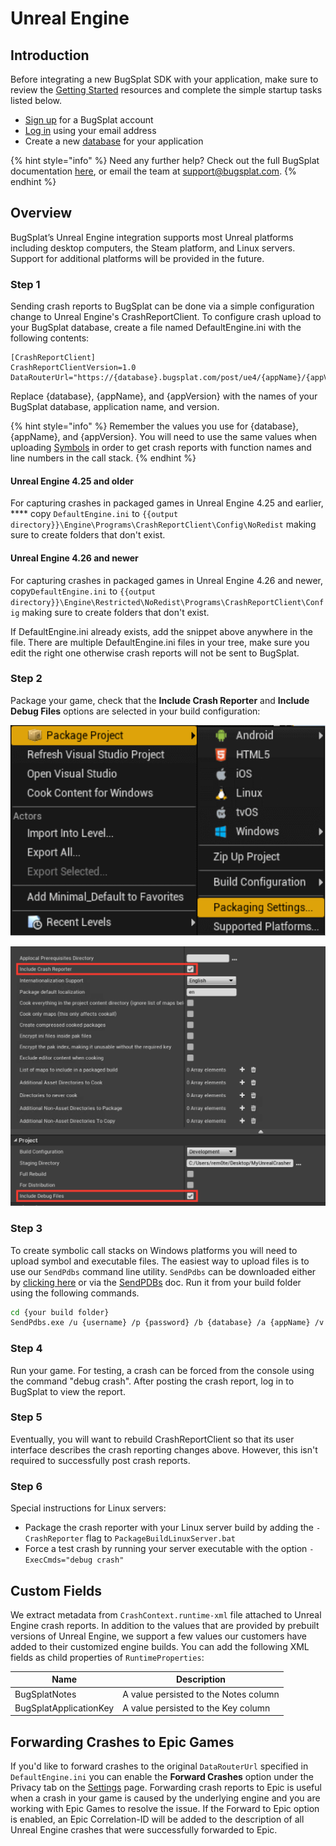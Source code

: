 # Unreal Engine

## Introduction

Before integrating a new BugSplat SDK with your application, make sure to review the [Getting Started](../../) resources and complete the simple startup tasks listed below.

* [Sign up](https://app.bugsplat.com/v2/sign-up) for a BugSplat account
* [Log in](https://app.bugsplat.com/auth0/login) using your email address
* Create a new [database](https://app.bugsplat.com/v2/company) for your application

{% hint style="info" %}
Need any further help? Check out the full BugSplat documentation [here](../../../../), or email the team at [support@bugsplat.com](mailto:support@bugsplat.com).
{% endhint %}

## Overview

BugSplat’s Unreal Engine integration supports most Unreal platforms including desktop computers, the Steam platform, and Linux servers. Support for additional platforms will be provided in the future.

### Step 1

Sending crash reports to BugSplat can be done via a simple configuration change to Unreal Engine's CrashReportClient. To configure crash upload to your BugSplat database, create a file named DefaultEngine.ini with the following contents:

```
[CrashReportClient]
CrashReportClientVersion=1.0
DataRouterUrl="https://{database}.bugsplat.com/post/ue4/{appName}/{appVersion}"
```

Replace {database}, {appName}, and {appVersion} with the names of your BugSplat database, application name, and version.

{% hint style="info" %}
Remember the values you use for {database}, {appName}, and {appVersion}. You will need to use the same values when uploading [Symbols](../../../development/working-with-symbol-files/) in order to get crash reports with function names and line numbers in the call stack.
{% endhint %}

#### Unreal Engine 4.25 and older

For capturing crashes in packaged games in Unreal Engine 4.25 and earlier, **** copy `DefaultEngine.ini` to `{{output directory}}\Engine\Programs\CrashReportClient\Config\NoRedist` making sure to create folders that don't exist.

#### **Unreal Engine 4.26 and newer**

For capturing crashes in packaged games in Unreal Engine 4.26 and newer, copy`DefaultEngine.ini` to `{{output directory}}\Engine\Restricted\NoRedist\Programs\CrashReportClient\Config`  making sure to create folders that don't exist.

If DefaultEngine.ini already exists, add the snippet above anywhere in the file. There are multiple DefaultEngine.ini files in your tree, make sure you edit the right one otherwise crash reports will not be sent to BugSplat.

### Step 2

Package your game, check that the **Include Crash Reporter** and **Include Debug Files** options are selected in your build configuration:

![Integrating Unreal with BugSplat](../../../../.gitbook/assets/unreal-package-project-menu.png)

![UE4\_PackagingSetttings](../../../../.gitbook/assets/unreal-packaging-settings.png)

### Step 3

To create symbolic call stacks on Windows platforms you will need to upload symbol and executable files. The easiest way to upload files is to use our `SendPdbs` command line utility. `SendPdbs` can be downloaded either by [clicking here](https://app.bugsplat.com/browse/download\_item.php?item=sendpdbs) or via the [SendPDBs](../../../../education/faq/using-sendpdbs-to-automatically-upload-symbol-files.md) doc. Run it from your build folder using the following commands.

```bash
cd {your build folder}
SendPdbs.exe /u {username} /p {password} /b {database} /a {appName} /v {appVersion} /s /f "*.pdb;*.dll;*.exe"
```

### Step 4

Run your game. For testing, a crash can be forced from the console using the command "debug crash". After posting the crash report, log in to BugSplat to view the report.

### Step 5

Eventually, you will want to rebuild CrashReportClient so that its user interface describes the crash reporting changes above. However, this isn't required to successfully post crash reports.

### Step 6

Special instructions for Linux servers:

* Package the crash reporter with your Linux server build by adding the `-CrashReporter` flag to `PackageBuildLinuxServer.bat`
* Force a test crash by running your server executable with the option `-ExecCmds="debug crash"`

## Custom Fields

We extract metadata from `CrashContext.runtime-xml` file attached to Unreal Engine crash reports. In addition to the values that are provided by prebuilt versions of Unreal Engine, we support a few values our customers have added to their customized engine builds. You can add the following XML fields as child properties of `RuntimeProperties`:

| Name                   | Description                           |
| ---------------------- | ------------------------------------- |
| BugSplatNotes          | A value persisted to the Notes column |
| BugSplatApplicationKey | A value persisted to the Key column   |

## Forwarding Crashes to Epic Games

If you'd like to forward crashes to the original `DataRouterUrl` specified in `DefaultEngine.ini` you can enable the **Forward Crashes** option under the Privacy tab on the [Settings](https://app.bugsplat.com/v2/settings/database/privacy) page. Forwarding crash reports to Epic is useful when a crash in your game is caused by the underlying engine and you are working with Epic Games to resolve the issue. If the Forward to Epic option is enabled, an Epic Correlation-ID will be added to the description of all Unreal Engine crashes that were successfully forwarded to Epic.
